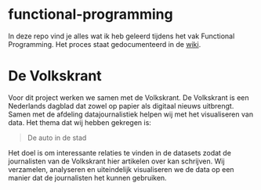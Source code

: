 # functional-programming
In deze repo vind je alles wat ik heb geleerd tijdens het vak Functional Programming. Het proces staat gedocumenteerd in de [wiki](https://github.com/wailingnaomi/functional-programming/wiki).

# De Volkskrant

Voor dit project werken we samen met de Volkskrant. De Volkskrant is een Nederlands dagblad dat zowel op papier als digitaal nieuws uitbrengt. Samen met de afdeling datajournalistiek helpen wij met het visualiseren van data. Het thema dat wij hebben gekregen is:

> De auto in de stad

Het doel is om interessante relaties te vinden in de datasets zodat de journalisten van de Volkskrant hier artikelen over kan schrijven. Wij verzamelen, analyseren en uiteindelijk visualiseren we de data op een manier dat de journalisten het kunnen gebruiken.
